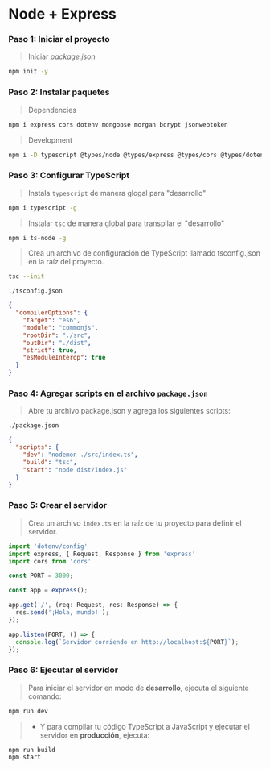 # Node + Express

### Paso 1: Iniciar el proyecto

> Iniciar *package.json*
```bash
npm init -y
```

### Paso 2: Instalar paquetes

> Dependencies

```bash
npm i express cors dotenv mongoose morgan bcrypt jsonwebtoken
```

> Development

```bash
npm i -D typescript @types/node @types/express @types/cors @types/dotenv @types/mongoose @types/jsonwebtoken @types/morgan
```

### Paso 3: Configurar TypeScript

> Instala `typescript` de manera glogal para "desarrollo"

```bash
npm i typescript -g
```

> Instalar `tsc` de manera global para transpilar el "desarrollo"

```bash
npm i ts-node -g
```

> Crea un archivo de configuración de TypeScript llamado tsconfig.json en la raíz del proyecto.

```bash
tsc --init
```

`./tsconfig.json`

```json	
{
  "compilerOptions": {
    "target": "es6",
    "module": "commonjs",
    "rootDir": "./src",
    "outDir": "./dist",
    "strict": true,
    "esModuleInterop": true
  }
}
```

### Paso 4: Agregar scripts en el archivo `package.json`
> Abre tu archivo package.json y agrega los siguientes scripts:

`./package.json`

```json
{
  "scripts": {
    "dev": "nodemon ./src/index.ts",
    "build": "tsc",
    "start": "node dist/index.js"
  }
}
```

### Paso 5: Crear el servidor
> Crea un archivo `index.ts` en la raíz de tu proyecto para definir el servidor.

```typescript
import 'dotenv/config'
import express, { Request, Response } from 'express'
import cors from 'cors'

const PORT = 3000;

const app = express();

app.get('/', (req: Request, res: Response) => {
  res.send('¡Hola, mundo!');
});

app.listen(PORT, () => {
  console.log(`Servidor corriendo en http://localhost:${PORT}`);
});
```

### Paso 6: Ejecutar el servidor
> Para iniciar el servidor en modo de **desarrollo**, ejecuta el siguiente comando:

```bash
npm run dev
```

> * Y para compilar tu código TypeScript a JavaScript y ejecutar el servidor en **producción**, ejecuta:

```bash
npm run build
npm start
```